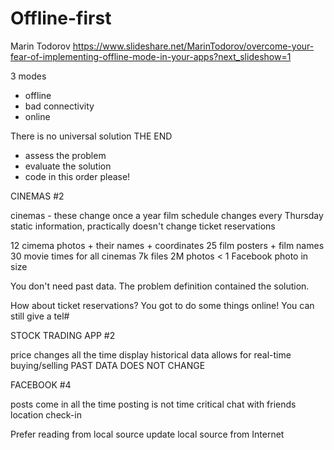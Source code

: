# Offline-first

Marin Todorov
https://www.slideshare.net/MarinTodorov/overcome-your-fear-of-implementing-offline-mode-in-your-apps?next_slideshow=1

3 modes
- offline
- bad connectivity
- online

There is no universal solution
THE END

- assess the problem
- evaluate the solution
- code
in this order please!

CINEMAS #2

cinemas - these change once a year
film schedule changes every Thursday
static information, practically doesn't change
ticket reservations

12 cimema photos + their names + coordinates
25 film posters + film names
30 movie times for all cinemas
7k files
2M photos
< 1 Facebook photo in size

You don't need past data.
The problem definition contained the solution.

How about ticket reservations?
You got to do some things online!
You can still give a tel#

STOCK TRADING APP #2

price changes all the time
display historical data
allows for real-time buying/selling
PAST DATA DOES NOT CHANGE

FACEBOOK #4

posts come in all the time
posting is not time critical
chat with friends
location check-in




Prefer reading from local source
update local source from Internet
